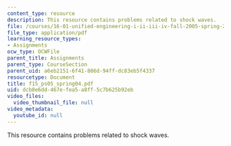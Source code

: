 ```yaml
---
content_type: resource
description: This resource contains problems related to shock waves.
file: /courses/16-01-unified-engineering-i-ii-iii-iv-fall-2005-spring-2006/dcb8e6dd467efea5a8ff5c7b625b92eb_f15_ps05_spring04.pdf
file_type: application/pdf
learning_resource_types:
- Assignments
ocw_type: OCWFile
parent_title: Assignments
parent_type: CourseSection
parent_uid: a6eb2151-6f41-806d-94ff-dc83eb5f4337
resourcetype: Document
title: f15_ps05_spring04.pdf
uid: dcb8e6dd-467e-fea5-a8ff-5c7b625b92eb
video_files:
  video_thumbnail_file: null
video_metadata:
  youtube_id: null
---
```

This resource contains problems related to shock waves.

